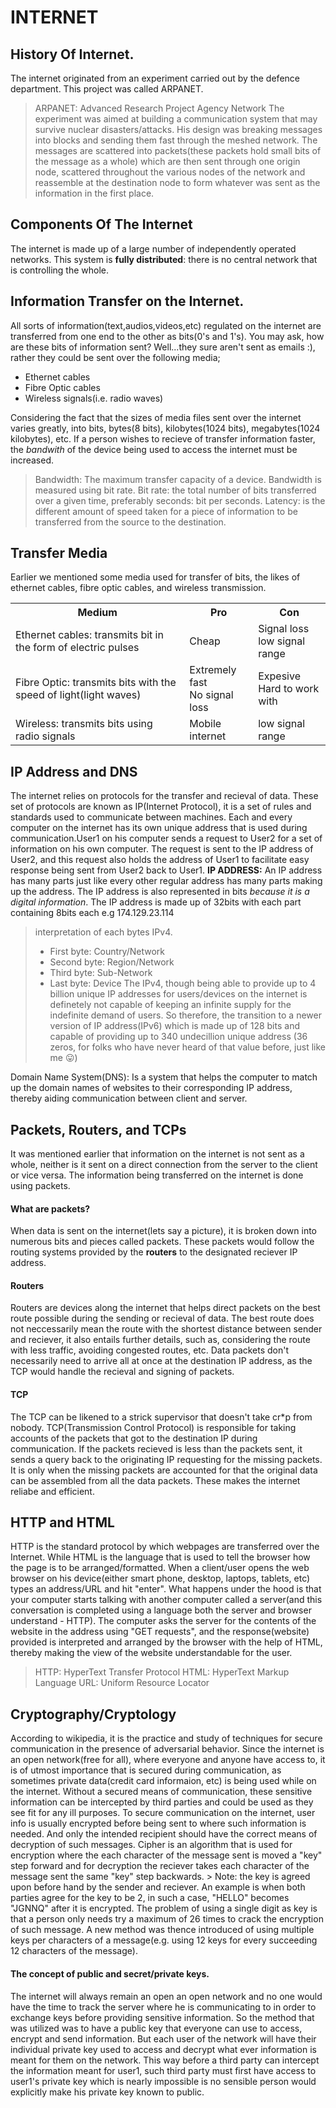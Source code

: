 # INTERNET

## History Of Internet.
The internet originated from an experiment carried out by the defence department. This project was called ARPANET. 
> ARPANET: Advanced Research Project Agency Network
The experiment was aimed at building a communication system that may survive nuclear disasters/attacks. His design was breaking messages into blocks and sending them fast through the meshed network. The messages are scattered into packets(these packets hold small bits of the message as a whole) which are then sent through one origin node, scattered throughout the various nodes of the network and reassemble at the destination node to form whatever was sent as the information in the first place. 

## Components Of The Internet
The internet is made up of a large number of independently  operated networks. This system is **fully distributed**: there is no central network that is controlling the whole.

## Information Transfer on the Internet.
All sorts of information(text,audios,videos,etc) regulated on the internet are transferred from one end to the other as bits(0's and 1's). 
You may ask, how are these bits of information sent? 
Well...they sure aren't sent as emails :), rather they could be sent over the following media;
* Ethernet cables
* Fibre Optic cables 
* Wireless signals(i.e. radio waves)

Considering the fact that the sizes of media files sent over the internet varies greatly, into bits, bytes(8 bits), kilobytes(1024 bits), megabytes(1024 kilobytes), etc. If a person wishes to recieve of transfer information faster, the _bandwith_ of the device being used to access the internet must be increased.
> Bandwidth: The maximum transfer capacity of a device. Bandwidth is measured using bit rate. 
> Bit rate: the total number of bits transferred over a given time, preferably seconds: bit per seconds.
> Latency: is the different amount of speed taken for a piece of information to be transferred from the source to the destination.

## Transfer Media
Earlier we mentioned some media used for transfer of bits, the likes of ethernet cables, fibre optic cables, and wireless transmission.
<table>
	<tr>
		<th>Medium</th>
		<th>Pro</th>
		<th>Con</th>
	</tr>
	<tr>
		<td>Ethernet cables: transmits bit in the form of electric pulses</td>
		<td>Cheap</td>
		<td>Signal loss </br> low signal range</td>
	</tr>
     	<tr>
		<td>Fibre Optic: transmits bits with the speed of light(light waves)</td>
		<td>Extremely fast </br>No signal loss </td>
		<td>Expesive </br> Hard to work with </td>
	</tr>
     	<tr>
		<td>Wireless: transmits bits using radio signals</td>
		<td>Mobile internet</td>
		<td>low signal range</td>
	</tr>
</table> 

## IP Address and DNS
The internet relies on protocols for the transfer and recieval of data. These set of protocols are known as IP(Internet Protocol), it is a set of rules and standards used to communicate between machines. 
Each and every computer on the internet has its own unique address that is used during communication.User1 on his computer sends a request to User2 for a set of information on his own computer. The request is sent to the IP address of User2, and this request also holds the address of User1 to facilitate easy response being sent from User2 back to User1.
**IP ADDRESS:** An IP address has many parts just like every other regular address has many parts making up the address. The IP address is also represented in bits _because it is a digital information_. The IP address is made up of 32bits with each part containing 8bits each e.g 174.129.23.114
> interpretation of each bytes IPv4.
>    * First byte: Country/Network
>    * Second byte: Region/Network
>    * Third byte: Sub-Network
>    * Last byte: Device
The IPv4, though being able to provide up to 4 billion unique IP addresses for users/devices on the internet is definetely not capable of keeping an infinite supply for the indefinite demand of users. 
So therefore, the transition to a newer version of IP address(IPv6) which is made up of 128 bits and capable of providing  up to 340 undecillion unique address (36 zeros, for folks who have never heard of that value before, just like me :stuck_out_tongue:)

Domain Name System(DNS): Is a system that helps the computer to match up the domain names of websites to their corresponding IP address, thereby aiding communication between client and server. 

## Packets, Routers, and TCPs
It was mentioned earlier that information on the internet is not sent as a whole, neither is it sent on a direct connection from the server to the client or vice versa. The information being transferred on the internet is done using packets. 
#### What are packets? 
When data is sent on the internet(lets say a picture), it is broken down into numerous bits and pieces called packets. These packets would follow the routing systems provided by the **routers** to the designated reciever IP address.
#### Routers
Routers are devices along the internet that helps direct packets on the best route possible during the sending or recieval of data. The best route does not neccessarily mean the route with the shortest distance between sender and reciever, it also entails further details, such as, considering the route with less traffic, avoiding congested routes, etc. 
Data packets don't necessarily need to arrive all at once at the destination IP address, as the TCP would handle the recieval and signing of packets.
#### TCP
The TCP can be likened to a strick supervisor that doesn't take cr*p from nobody. TCP(Transmission Control Protocol) is responsible for taking accounts of the packets that got to the destination IP during communication. If the packets recieved is less than the packets sent, it sends a query back to the originating IP requesting for the missing packets. It is only when the missing packets are accounted for that the original data can be assembled from all the data packets.
These makes the internet reliabe and efficient.

## HTTP and HTML
HTTP  is the standard protocol by which webpages are transferred over the Internet. While HTML is the language that is used to tell the browser how the page is to be arranged/formatted.
When a client/user opens the web browser on his device(either smart phone, desktop, laptops, tablets, etc) types an address/URL and hit "enter". What happens under the hood is that your computer starts talking with another computer called a server(and this conversation is completed using a language both the server and browser understand - HTTP). The computer asks the server for the contents of the website in the address using "GET requests", and the response(website) provided is interpreted and arranged by the browser with the help of HTML, thereby making the view of the website understandable for the user.
> HTTP: HyperText Transfer Protocol
> HTML: HyperText Markup Language
> URL: Uniform Resource Locator


## Cryptography/Cryptology
According to wikipedia, it is the practice and study of techniques for secure communication in the presence of adversarial behavior.
Since the internet is an open network(free for all), where everyone and anyone have access to, it is of utmost importance that is secured during communication, as sometimes private data(credit card informaion, etc) is being used while on the internet. 
Without a secured means of communication, these sensitive information can be intercepted by third parties and could be used as they see fit for any ill purposes. 
To secure communication on the internet, user info is usually encrypted before being sent to where such information is needed. And only the intended recipient should have the correct means of decryption of such messages. Cipher is an algorithm that is used for encryption where the each character of the message sent is moved a "key" step forward and for decryption the reciever takes each character of the message sent the same "key" step backwards.
	> Note: the key is agreed upon before hand by the sender and reciever. An example is when both parties agree for the key to be 2, in such a case, "HELLO" becomes "JGNNQ" after it is encrypted.
The problem of using a single digit as key is that a person only needs try a maximum of 26 times to crack the encryption of such message. A new method was thence introduced of using multiple keys per characters of a message(e.g. using 12 keys for every succeeding 12 characters of the message).

#### The concept of public and secret/private keys. 
The internet will always remain an open an open network and no one would have the time to track the server where he is communicating to in order to exchange keys before providing sensitive information. So the method that was utilized was to have a public key that everyone can use to access, encrypt and send information. But each user of the network will have their individual private key used to access and decrypt what ever information is meant for them on the network. This way before a third party can intercept the information meant for user1, such third party must first have access to user1's private key which is nearly impossible is no sensible person would explicitly make his private key known to public.
